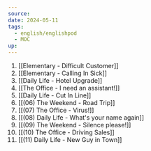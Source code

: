 ```yaml
---
source: 
date: 2024-05-11
tags:
  - english/englishpod
  - MOC
up:
---
```

 1. [[Elementary - Difficult Customer]]
 2. [[Elementary - Calling In Sick]]
 3. [[Daily Life - Hotel Upgrade]]
 4. [[The Office - I need an assistant!]]
 5. [[Daily Life - Cut In Line]]
 6. [[(06) The Weekend - Road Trip]]
 7. [[(07) The Office - Virus!]]
 8. [[(08) Daily Life - What's your name again]]
 9. [[(09) The Weekend - Silence please!]]
 10. [[(10) The Office - Driving Sales]]
 11. [[(11) Daily Life - New Guy in Town]]



 


